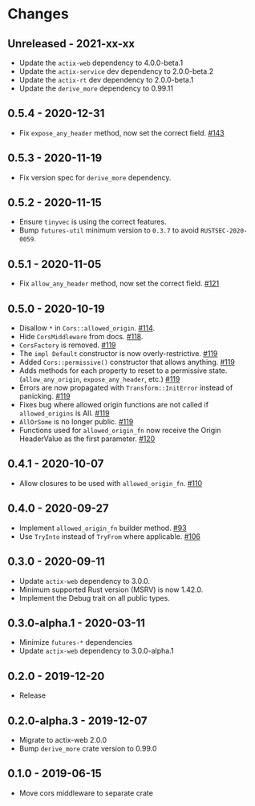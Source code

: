 # Changes

## Unreleased - 2021-xx-xx

- Update the `actix-web` dependency to 4.0.0-beta.1
- Update the `actix-service` dev dependency to 2.0.0-beta.2
- Update the `actix-rt` dev dependency to 2.0.0-beta.1
- Update the `derive_more` dependency to 0.99.11

## 0.5.4 - 2020-12-31

- Fix `expose_any_header` method, now set the correct field. [#143]

[#143]: https://github.com/actix/actix-extras/pull/143

## 0.5.3 - 2020-11-19

- Fix version spec for `derive_more` dependency.

## 0.5.2 - 2020-11-15

- Ensure `tinyvec` is using the correct features.
- Bump `futures-util` minimum version to `0.3.7` to avoid `RUSTSEC-2020-0059`.

## 0.5.1 - 2020-11-05

- Fix `allow_any_header` method, now set the correct field. [#121]

[#121]: https://github.com/actix/actix-extras/pull/121

## 0.5.0 - 2020-10-19

- Disallow `*` in `Cors::allowed_origin`. [#114].
- Hide `CorsMiddleware` from docs. [#118].
- `CorsFactory` is removed. [#119]
- The `impl Default` constructor is now overly-restrictive. [#119]
- Added `Cors::permissive()` constructor that allows anything. [#119]
- Adds methods for each property to reset to a permissive state. (`allow_any_origin`,
  `expose_any_header`, etc.) [#119]
- Errors are now propagated with `Transform::InitError` instead of panicking. [#119]
- Fixes bug where allowed origin functions are not called if `allowed_origins` is All. [#119]
- `AllOrSome` is no longer public. [#119]
- Functions used for `allowed_origin_fn` now receive the Origin HeaderValue as the
  first parameter. [#120]

[#114]: https://github.com/actix/actix-extras/pull/114
[#118]: https://github.com/actix/actix-extras/pull/118
[#119]: https://github.com/actix/actix-extras/pull/119
[#120]: https://github.com/actix/actix-extras/pull/120

## 0.4.1 - 2020-10-07

- Allow closures to be used with `allowed_origin_fn`. [#110]

[#110]: https://github.com/actix/actix-extras/pull/110

## 0.4.0 - 2020-09-27

- Implement `allowed_origin_fn` builder method. [#93]
- Use `TryInto` instead of `TryFrom` where applicable. [#106]

[#93]: https://github.com/actix/actix-extras/pull/93
[#106]: https://github.com/actix/actix-extras/pull/106

## 0.3.0 - 2020-09-11

- Update `actix-web` dependency to 3.0.0.
- Minimum supported Rust version (MSRV) is now 1.42.0.
- Implement the Debug trait on all public types.

## 0.3.0-alpha.1 - 2020-03-11

- Minimize `futures-*` dependencies
- Update `actix-web` dependency to 3.0.0-alpha.1

## 0.2.0 - 2019-12-20

- Release

## 0.2.0-alpha.3 - 2019-12-07

- Migrate to actix-web 2.0.0
- Bump `derive_more` crate version to 0.99.0

## 0.1.0 - 2019-06-15

- Move cors middleware to separate crate
